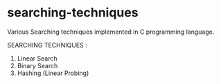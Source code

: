 # searching-techniques
Various Searching techniques implemented in C programming language.

SEARCHING TECHNIQUES :

1. Linear Search
2. Binary Search
3. Hashing (Linear Probing)
